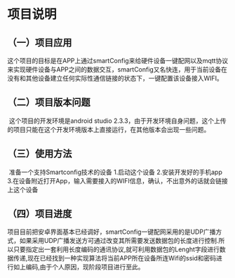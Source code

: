 # 项目说明

## （一）项目应用

​          这个项目的目标是在APP上通过smartConfig来给硬件设备一键配网以及mqtt协议来实现硬件设备与APP之间的数据交互，smartConfig又名快连，用于当前设备在没有和其他设备建立任何实际性通信链接的状态下，一键配置该设备接入WIFI。 

## （二）项目版本问题

​           这个项目的开发环境是android studio 2.3.3，由于开发环境自身问题，这个上传的项目只能在这个开发环境版本上直接运行，在其他版本会出现一些问题。 

## （三）使用方法

​           准备一个支持Smartconfig技术的设备 1.启动这个设备 2.安装开发好的手机app 3.在设备附近打开App，输入需要接入的WIFI信息，确认，不出意外的话就会链接上这个设备

## （四）项目进度

​           项目目前把安卓界面基本已经调好，smartConfig一键配网采用的是UDP广播方式，如果采用UDP广播发送方可通过改变其所需要发送数据包的长度进行控制.所以只要指定出一套利用长度编码的通讯协议,就可利用数据包的Lenght字段进行数据传递,现在已经找到一种实现算法将当前APP所在设备所连Wifi的ssid和密码进行如上编码,由于个人原因，现阶段项目进行至此。

